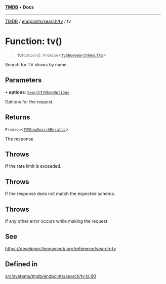 [**TMDB**](../../../../README.md) • **Docs**

***

[TMDB](../../../../README.md) / [endpoints/search/tv](../README.md) / tv

# Function: tv()

> **tv**(`options`): `Promise`\<[`TVShowSearchResults`](../../../../structs/Schemas/type-aliases/TVShowSearchResults.md)\>

Search for TV shows by name

## Parameters

• **options**: [`SearchTVShowOptions`](../type-aliases/SearchTVShowOptions.md)

Options for the request.

## Returns

`Promise`\<[`TVShowSearchResults`](../../../../structs/Schemas/type-aliases/TVShowSearchResults.md)\>

The response.

## Throws

If the rate limit is exceeded.

## Throws

If the response does not match the expected schema.

## Throws

If any other error occurs while making the request.

## See

https://developer.themoviedb.org/reference/search-tv

## Defined in

[src/systems/tmdb/endpoints/search/tv.ts:60](https://github.com/Norviah/media-hub/blob/b0accce5c447ccf1a18696f3cb0baef1f5bd16be/src/systems/tmdb/endpoints/search/tv.ts#L60)
